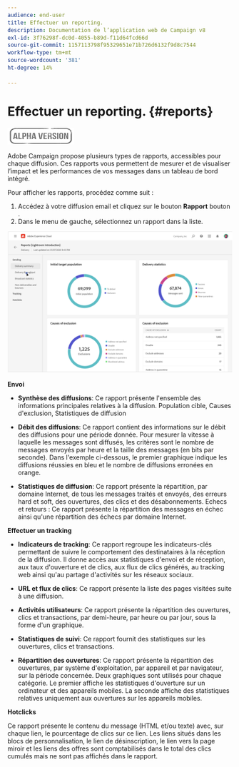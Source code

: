 ```yaml
---
audience: end-user
title: Effectuer un reporting.
description: Documentation de l’application web de Campaign v8
exl-id: 3f76298f-dc0d-4055-b89d-f11d64fcd66d
source-git-commit: 1157113798f95329651e71b726d6132f9d8c7544
workflow-type: tm+mt
source-wordcount: '381'
ht-degree: 14%

---
```


# Effectuer un reporting. {#reports}

![](../assets/do-not-localize/badge.png)

<!--
detail delivery reports and how to access them

same content as in v7 (excepted for the navigation that is similar to AJO
-->

Adobe Campaign propose plusieurs types de rapports, accessibles pour chaque diffusion. Ces rapports vous permettent de mesurer et de visualiser l’impact et les performances de vos messages dans un tableau de bord intégré.

Pour afficher les rapports, procédez comme suit :

1. Accédez à votre diffusion email et cliquez sur le bouton **Rapport** bouton .
1. Dans le menu de gauche, sélectionnez un rapport dans la liste.

![](assets/reporting.png)

**Envoi**

* **Synthèse des diffusions**: Ce rapport présente l&#39;ensemble des informations principales relatives à la diffusion. Population cible, Causes d&#39;exclusion, Statistiques de diffusion

* **Débit des diffusions**: Ce rapport contient des informations sur le débit des diffusions pour une période donnée. Pour mesurer la vitesse à laquelle les messages sont diffusés, les critères sont le nombre de messages envoyés par heure et la taille des messages (en bits par seconde). Dans l&#39;exemple ci-dessous, le premier graphique indique les diffusions réussies en bleu et le nombre de diffusions erronées en orange.

* **Statistiques de diffusion**: Ce rapport présente la répartition, par domaine Internet, de tous les messages traités et envoyés, des erreurs hard et soft, des ouvertures, des clics et des désabonnements.
Echecs et retours : Ce rapport présente la répartition des messages en échec ainsi qu&#39;une répartition des échecs par domaine Internet.

**Effectuer un tracking**

* **Indicateurs de tracking**: Ce rapport regroupe les indicateurs-clés permettant de suivre le comportement des destinataires à la réception de la diffusion. Il donne accès aux statistiques d&#39;envoi et de réception, aux taux d&#39;ouverture et de clics, aux flux de clics générés, au tracking web ainsi qu&#39;au partage d&#39;activités sur les réseaux sociaux.

* **URL et flux de clics**: Ce rapport présente la liste des pages visitées suite à une diffusion.

* **Activités utilisateurs**: Ce rapport présente la répartition des ouvertures, clics et transactions, par demi-heure, par heure ou par jour, sous la forme d&#39;un graphique.

* **Statistiques de suivi**: Ce rapport fournit des statistiques sur les ouvertures, clics et transactions.

* **Répartition des ouvertures**: Ce rapport présente la répartition des ouvertures, par système d&#39;exploitation, par appareil et par navigateur, sur la période concernée. Deux graphiques sont utilisés pour chaque catégorie. Le premier affiche les statistiques d&#39;ouverture sur un ordinateur et des appareils mobiles. La seconde affiche des statistiques relatives uniquement aux ouvertures sur les appareils mobiles.

**Hotclicks**

Ce rapport présente le contenu du message (HTML et/ou texte) avec, sur chaque lien, le pourcentage de clics sur ce lien. Les liens situés dans les blocs de personnalisation, le lien de désinscription, le lien vers la page miroir et les liens des offres sont comptabilisés dans le total des clics cumulés mais ne sont pas affichés dans le rapport.
